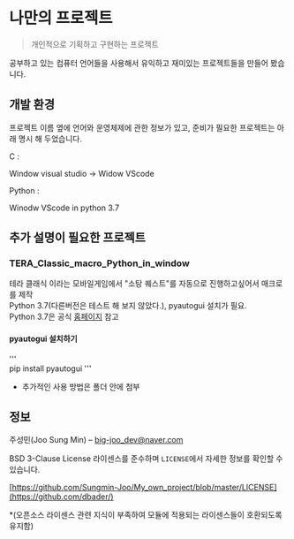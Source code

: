 # 나만의 프로젝트
> 개인적으로 기획하고 구현하는 프로젝트


 공부하고 있는 컴퓨터 언어들을 사용해서 유익하고 재미있는 프로젝트들을 만들어 봤습니다.
  

 ## 개발 환경  
 
 프로젝트 이름 옆에 언어와 운영체제에 관한 정보가 있고, 준비가 필요한 프로젝트는 아래 명시 해 두었습니다.
 
 C :
 
 Window visual studio -> Widow VScode  
 
 Python :

 Winodw VScode in python 3.7  
  
  

 ## 추가 설명이 필요한 프로젝트  
 
 ### TERA_Classic_macro_Python_in_window  
 
 테라 클래식 이라는 모바일게임에서 "소탕 퀘스트"를 자동으로 진행하고싶어서 매크로를 제작  
 Python 3.7(다른버전은 테스트 해 보지 않았다.), pyautogui 설치가 필요.  
 Python 3.7은 공식 [홈페이지](https://www.python.org/)  참고  
   
 #### pyautogui 설치하기  
 '''  
 pip install pyautogui
 '''  
 
 * 추가적인 사용 방법은 폴더 안에 첨부

  

 ## 정보

 주성민(Joo Sung Min) – big-joo_dev@naver.com

 BSD 3-Clause License 라이센스를 준수하며 ``LICENSE``에서 자세한 정보를 확인할 수 있습니다.

 [https://github.com/Sungmin-Joo/My_own_project/blob/master/LICENSE](https://github.com/dbader/)
 
 *(오픈소스 라이센스 관련 지식이 부족하여 모듈에 적용되는 라이센스들이 호환되도록 유지함)

